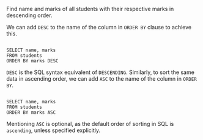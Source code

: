 Find name and marks of all students with their respective marks in descending order.

We can add `DESC` to the name of the column in `ORDER BY` clause to achieve this.

<Editor lang="sql" dbName="students1.db">
<code>
SELECT name, marks
FROM students
ORDER BY marks DESC
</code>
</Editor>

`DESC` is the SQL syntax equivalent of `DESCENDING`.
Similarly, to sort the same data in ascending order, we can add `ASC` to the name of the column in `ORDER BY`.

<Editor lang="sql" dbName="students1.db">
<code>
SELECT name, marks
FROM students
ORDER BY marks ASC
</code>
</Editor>

Mentioning `ASC` is optional, as the default order of sorting in SQL is `ascending`, unless specified explicitly.
